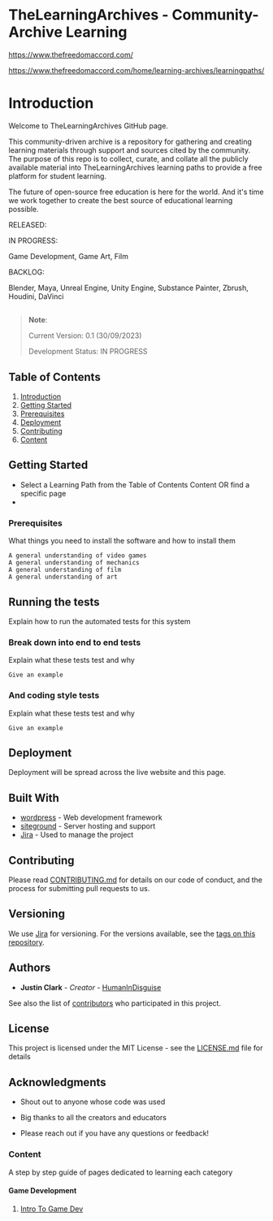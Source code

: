 # TheLearningArchives - Community-Archive Learning

https://www.thefreedomaccord.com/

https://www.thefreedomaccord.com/home/learning-archives/learningpaths/

# Introduction
Welcome to TheLearningArchives GitHub page. 

This community-driven archive is a repository for gathering and creating learning materials through support and sources cited by the community. The purpose of this repo is to collect, curate, and collate all the publicly available material into TheLearningArchives learning paths to provide a free platform for student learning. 

The future of open-source free education is here for the world. And it's time we work together to create the best source of educational learning possible.


RELEASED:

IN PROGRESS:

Game Development,
Game Art,
Film

BACKLOG:

Blender,
Maya,
Unreal Engine,
Unity Engine,
Substance Painter,
Zbrush,
Houdini,
DaVinci

##
> **Note**:
>
> Current Version: 0.1 (30/09/2023)
> 
> Development Status: IN PROGRESS
##

## Table of Contents

  1. [Introduction](#introduction)
  1. [Getting Started](#getting-started)
  1. [Prerequisites](#prerequisites)
  1. [Deployment](#deployment)
  1. [Contributing](#contributing)
  1. [Content](#content)


## Getting Started

- Select a Learning Path from the Table of Contents Content OR find a specific page
- 

### Prerequisites

What things you need to install the software and how to install them

```
A general understanding of video games
A general understanding of mechanics
A general understanding of film
A general understanding of art
```



## Running the tests

Explain how to run the automated tests for this system

### Break down into end to end tests

Explain what these tests test and why

```
Give an example
```

### And coding style tests

Explain what these tests test and why

```
Give an example
```

## Deployment

Deployment will be spread across the live website and this page.

## Built With

* [wordpress](https://wordpress.org/) - Web development framework
* [siteground](https://siteground.com) - Server hosting and support
* [Jira](https://www.atlassian.com/software/jira) - Used to manage the project

## Contributing

Please read [CONTRIBUTING.md]() for details on our code of conduct, and the process for submitting pull requests to us.

## Versioning

We use [Jira](https://www.atlassian.com/software/jira) for versioning. For the versions available, see the [tags on this repository](https://github.com/your/project/tags). 

## Authors

* **Justin Clark** - *Creator* - [HumanInDisguise](https://github.com/HumanInDisguise)

See also the list of [contributors](https://github.com/your/project/contributors) who participated in this project.

## License

This project is licensed under the MIT License - see the [LICENSE.md](LICENSE.md) file for details

## Acknowledgments

* Shout out to anyone whose code was used
* Big thanks to all the creators and educators


* Please reach out if you have any questions or feedback!

### Content

A step by step guide of pages dedicated to learning each category

#### Game Development


1. [Intro To Game Dev](www.introtogamedev.com)



